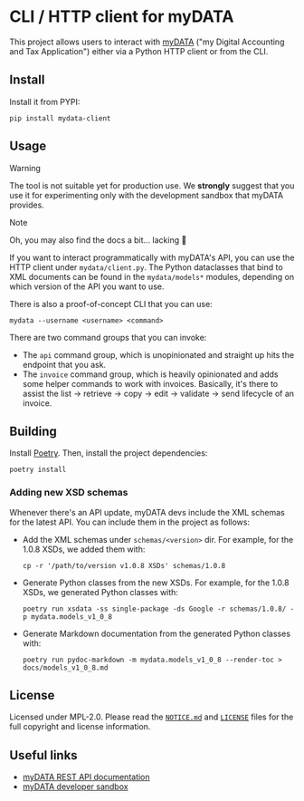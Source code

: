 # CLI / HTTP client for myDATA

This project allows users to interact with [myDATA](https://www.aade.gr/en/mydata)
("my Digital Accounting and Tax Application") either via a Python HTTP client or
from the CLI.

## Install

Install it from PYPI:

```
pip install mydata-client
```

## Usage

> [!WARNING]
> The tool is not suitable yet for production use. We **strongly** suggest that
> you use it for experimenting only with the development sandbox that myDATA
> provides.

> [!NOTE]
> Oh, you may also find the docs a bit... lacking :grimacing:

If you want to interact programmatically with myDATA's API, you can use the HTTP
client under `mydata/client.py`. The Python dataclasses that bind to XML
documents can be found in the `mydata/models*` modules, depending on which
version of the API you want to use.

There is also a proof-of-concept CLI that you can use:

```
mydata --username <username> <command>
```

There are two command groups that you can invoke:

* The `api` command group, which is unopinionated and straight up hits the
  endpoint that you ask.
* The `invoice` command group, which is heavily opinionated and adds some helper
  commands to work with invoices. Basically, it's there to assist the list ->
  retrieve -> copy -> edit -> validate -> send lifecycle of an invoice.

## Building

Install [Poetry](https://python-poetry.org/). Then, install the project
dependencies:

```
poetry install
```

### Adding new XSD schemas

Whenever there's an API update, myDATA devs include the XML schemas for the
latest API. You can include them in the project as follows:

* Add the XML schemas under `schemas/<version>` dir. For example, for the 1.0.8
  XSDs, we added them with:

  ```
  cp -r '/path/to/version v1.0.8 XSDs' schemas/1.0.8
  ```

* Generate Python classes from the new XSDs. For example, for the 1.0.8 XSDs, we
  generated Python classes with:


  ```
  poetry run xsdata -ss single-package -ds Google -r schemas/1.0.8/ -p mydata.models_v1_0_8
  ```

* Generate Markdown documentation from the generated Python classes with:

  ```
  poetry run pydoc-markdown -m mydata.models_v1_0_8 --render-toc > docs/models_v1_0_8.md
  ```

## License

Licensed under MPL-2.0. Please read the [`NOTICE.md`](NOTICE.md) and
[`LICENSE`](LICENSE) files for the full copyright and license information.

## Useful links

* [myDATA REST API documentation](https://www.aade.gr/epiheiriseis/mydata-ilektronika-biblia-aade/mydata/tehnikes-prodiagrafes-ekdoseis-mydata)
* [myDATA developer sandbox](https://www.aade.gr/epiheiriseis/mydata-ilektronika-biblia-aade/mydata/dokimastiko-periballon)
